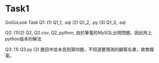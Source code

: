 # Task1
GoGoLook Task
Q1:
(1) Q1_1, .sql
(2) Q1_2, .py
(3) Q1_3, .sql

Q2:
(1)(2) Q2, Q2.csv, Q2_python,
由於筆電的MySQL出現問題，因此附上python版本的解法

Q3:
(1) Q3.py
(2) 題目中並未見到第四題，不知道要預測的顧客名單，故無檔案。
